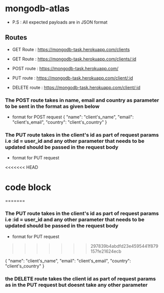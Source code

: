 # mongodb-atlas

- P.S : All expected payloads are in JSON format

## Routes

- GET Route : https://mongodb-task.herokuapp.com/clients
- GET Route : https://mongodb-task.herokuapp.com/clients/:id

- POST route : https://mongodb-task.herokuapp.com/

- PUT route : https://mongodb-task.herokuapp.com/client/:id

- DELETE route : https://mongodb-task.herokuapp.com/client/:id

### The POST route takes in name, email and country as parameter to be sent in the format as given below

- format for POST request
  {
  "name": "client's_name",
  "email": "client's_email",
  "country": "client's_country"
  }

### The PUT route takes in the client's id as part of request params i.e :id = user_id and any other parameter that needs to be updated should be passed in the request body

- format for PUT request

<<<<<<< HEAD
# code block
=======
### The PUT route takes in the client's id as part of request params i.e :id = user_id and any other parameter that needs to be updated should be passed in the request body
* format for PUT request
>>>>>>> 297839b4abdfd23e4595441f879157fe21624ecb

{
"name": "client's_name",
"email": "client's_email",
"country": "client's_country"
}

### the DELETE route takes the client id as part of request params as in the PUT request but doesnt take any other parameter
